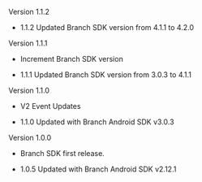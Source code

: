 
Version 1.1.2

- 1.1.2 Updated Branch SDK version from 4.1.1 to 4.2.0

Version 1.1.1

  * Increment Branch SDK version

- 1.1.1 Updated Branch SDK version from 3.0.3 to 4.1.1

Version 1.1.0

  * V2 Event Updates
  
- 1.1.0 Updated with Branch Android SDK v3.0.3


Version 1.0.0

  * Branch SDK first release.
  
- 1.0.5 Updated with Branch Android SDK v2.12.1
